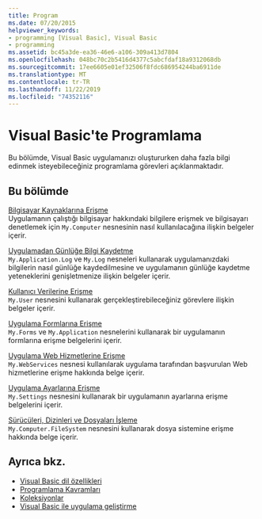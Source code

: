 ```yaml
---
title: Program
ms.date: 07/20/2015
helpviewer_keywords:
- programming [Visual Basic], Visual Basic
- programming
ms.assetid: bc45a3de-ea36-46e6-a106-309a413d7804
ms.openlocfilehash: 048bc70c2b5416d4377c5abcfdaf18a9312068db
ms.sourcegitcommit: 17ee6605e01ef32506f8fdc686954244ba6911de
ms.translationtype: MT
ms.contentlocale: tr-TR
ms.lasthandoff: 11/22/2019
ms.locfileid: "74352116"
---
```

# <a name="programming-in-visual-basic"></a>Visual Basic'te Programlama

Bu bölümde, Visual Basic uygulamanızı oluştururken daha fazla bilgi edinmek isteyebileceğiniz programlama görevleri açıklanmaktadır.  
  
## <a name="in-this-section"></a>Bu bölümde  

 [Bilgisayar Kaynaklarına Erişme](../../../visual-basic/developing-apps/programming/computer-resources/index.md)  
 Uygulamanın çalıştığı bilgisayar hakkındaki bilgilere erişmek ve bilgisayarı denetlemek için `My.Computer` nesnesinin nasıl kullanılacağına ilişkin belgeler içerir.  
  
 [Uygulamadan Günlüğe Bilgi Kaydetme](../../../visual-basic/developing-apps/programming/log-info/index.md)  
 `My.Application.Log` ve `My.Log` nesneleri kullanarak uygulamanızdaki bilgilerin nasıl günlüğe kaydedilmesine ve uygulamanın günlüğe kaydetme yeteneklerini genişletmenize ilişkin belgeler içerir.  
  
 [Kullanıcı Verilerine Erişme](../../../visual-basic/developing-apps/programming/accessing-user-data.md)  
 `My.User` nesnesini kullanarak gerçekleştirebileceğiniz görevlere ilişkin belgeler içerir.  
  
 [Uygulama Formlarına Erişme](../../../visual-basic/developing-apps/programming/accessing-application-forms.md)  
 `My.Forms` ve `My.Application` nesnelerini kullanarak bir uygulamanın formlarına erişme belgelerini içerir.  
  
 [Uygulama Web Hizmetlerine Erişme](../../../visual-basic/developing-apps/programming/accessing-application-web-services.md)  
 `My.WebServices` nesnesi kullanılarak uygulama tarafından başvurulan Web hizmetlerine erişme hakkında belge içerir.  
  
 [Uygulama Ayarlarına Erişme](../../../visual-basic/developing-apps/programming/app-settings/index.md)  
 `My.Settings` nesnesini kullanarak bir uygulamanın ayarlarına erişme belgelerini içerir.  
  
 [Sürücüleri, Dizinleri ve Dosyaları İşleme](drives-directories-files/index.md)  
 `My.Computer.FileSystem` nesnesini kullanarak dosya sistemine erişme hakkında belge içerir.  
  
## <a name="see-also"></a>Ayrıca bkz.

- [Visual Basic dil özellikleri](../../../visual-basic/programming-guide/language-features/index.md)
- [Programlama Kavramları](../../../visual-basic/programming-guide/concepts/index.md)
- [Koleksiyonlar](../../../visual-basic/programming-guide/concepts/collections.md)
- [Visual Basic ile uygulama geliştirme](../../../visual-basic/developing-apps/index.md)
